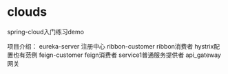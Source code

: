 # clouds
spring-cloud入门练习demo

项目介绍：
 eureka-server 注册中心
 ribbon-customer ribbon消费者 hystrix配置也有范例
 feign-customer feign消费者
 service1普通服务提供者
 api_gateway网关
